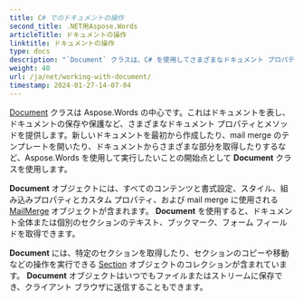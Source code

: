 ```yaml
---
title: C# でのドキュメントの操作
second_title: .NET用Aspose.Words
articleTitle: ドキュメントの操作
linktitle: ドキュメントの操作
type: docs
description: "`Document` クラスは、C# を使用してさまざまなドキュメント プロパティとメソッドを提供します。 `Document` クラスは、.NET 用の Aspose.Words を使用して実行するあらゆる作業の開始点として使用します。 `Document` オブジェクトは、ファイルまたはストリームに保存したり、ブラウザに送信したりできます。"
weight: 40
url: /ja/net/working-with-document/
timestamp: 2024-01-27-14-07-04
---
```


[Document](https://reference.aspose.com/words/net/aspose.words/document/) クラスは Aspose.Words の中心です。これはドキュメントを表し、ドキュメントの保存や保護など、さまざまなドキュメント プロパティとメソッドを提供します。新しいドキュメントを最初から作成したり、mail merge のテンプレートを開いたり、ドキュメントからさまざまな部分を取得したりするなど、Aspose.Words を使用して実行したいことの開始点として **Document** クラスを使用します。

**Document** オブジェクトには、すべてのコンテンツと書式設定、スタイル、組み込みプロパティとカスタム プロパティ、および mail merge に使用される [MailMerge](https://reference.aspose.com/words/net/aspose.words.mailmerging/mailmerge/) オブジェクトが含まれます。 **Document** を使用すると、ドキュメント全体または個別のセクションのテキスト、ブックマーク、フォーム フィールドを取得できます。

**Document** には、特定のセクションを取得したり、セクションのコピーや移動などの操作を実行できる [Section](https://reference.aspose.com/words/net/aspose.words/section/) オブジェクトのコレクションが含まれています。 **Document** オブジェクトはいつでもファイルまたはストリームに保存でき、クライアント ブラウザに送信することもできます。
